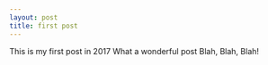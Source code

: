 ```yaml
---
layout: post
title: first post
---
```


This is my first post in 2017
What a wonderful post
Blah, Blah, Blah!

